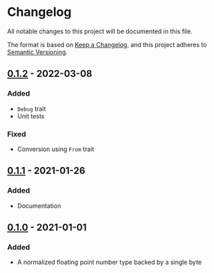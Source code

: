 # Changelog

All notable changes to this project will be documented in this file.

The format is based on [Keep a Changelog](https://keepachangelog.com/en/1.0.0/), and this project adheres to [Semantic Versioning](https://semver.org/spec/v2.0.0.html).

## [0.1.2] - 2022-03-08

### Added

- `Debug` trait
- Unit tests

### Fixed

- Conversion using `From` trait

## [0.1.1] - 2021-01-26

### Added

- Documentation

## [0.1.0] - 2021-01-01

### Added

- A normalized floating point number type backed by a single byte

[Unreleased]: https://github.com/attackgoat/f8/compare/fac045c...HEAD
[0.1.0]: https://crates.io/crates/f8/0.1.0
[0.1.1]: https://crates.io/crates/f8/0.1.1
[0.1.2]: https://crates.io/crates/f8/0.1.2
